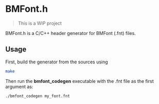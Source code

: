 # BMFont.h

> This is a WIP project

BMFont.h is a C/C++ header generator for BMFont (.fnt) files.

## Usage

First, build the generator from the sources using
```bash
make
```

Then run the **bmfont_codegen** executable with the .fnt file as the first
argument as:
```bash
./bmfont_codegen my_font.fnt
```
